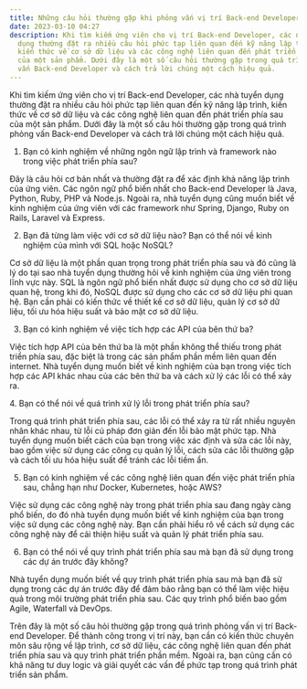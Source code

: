 ```yaml
---
title: Những câu hỏi thường gặp khi phỏng vấn vị trí Back-end Developer
date: 2023-03-10 04:27
description: Khi tìm kiếm ứng viên cho vị trí Back-end Developer, các nhà tuyển
  dụng thường đặt ra nhiều câu hỏi phức tạp liên quan đến kỹ năng lập trình,
  kiến thức về cơ sở dữ liệu và các công nghệ liên quan đến phát triển phía sau
  của một sản phẩm. Dưới đây là một số câu hỏi thường gặp trong quá trình phỏng
  vấn Back-end Developer và cách trả lời chúng một cách hiệu quả.
---
```

<!--StartFragment-->

Khi tìm kiếm ứng viên cho vị trí Back-end Developer, các nhà tuyển dụng thường đặt ra nhiều câu hỏi phức tạp liên quan đến kỹ năng lập trình, kiến thức về cơ sở dữ liệu và các công nghệ liên quan đến phát triển phía sau của một sản phẩm. Dưới đây là một số câu hỏi thường gặp trong quá trình phỏng vấn Back-end Developer và cách trả lời chúng một cách hiệu quả.

<!--EndFragment-->

<!--StartFragment-->

1. Bạn có kinh nghiệm về những ngôn ngữ lập trình và framework nào trong việc phát triển phía sau?

Đây là câu hỏi cơ bản nhất và thường đặt ra để xác định khả năng lập trình của ứng viên. Các ngôn ngữ phổ biến nhất cho Back-end Developer là Java, Python, Ruby, PHP và Node.js. Ngoài ra, nhà tuyển dụng cũng muốn biết về kinh nghiệm của ứng viên với các framework như Spring, Django, Ruby on Rails, Laravel và Express.

2. Bạn đã từng làm việc với cơ sở dữ liệu nào? Bạn có thể nói về kinh nghiệm của mình với SQL hoặc NoSQL?

Cơ sở dữ liệu là một phần quan trọng trong phát triển phía sau và đó cũng là lý do tại sao nhà tuyển dụng thường hỏi về kinh nghiệm của ứng viên trong lĩnh vực này. SQL là ngôn ngữ phổ biến nhất được sử dụng cho cơ sở dữ liệu quan hệ, trong khi đó, NoSQL được sử dụng cho các cơ sở dữ liệu phi quan hệ. Bạn cần phải có kiến thức về thiết kế cơ sở dữ liệu, quản lý cơ sở dữ liệu, tối ưu hóa hiệu suất và bảo mật cơ sở dữ liệu.

3. Bạn có kinh nghiệm về việc tích hợp các API của bên thứ ba?

Việc tích hợp API của bên thứ ba là một phần không thể thiếu trong phát triển phía sau, đặc biệt là trong các sản phẩm phần mềm liên quan đến internet. Nhà tuyển dụng muốn biết về kinh nghiệm của bạn trong việc tích hợp các API khác nhau của các bên thứ ba và cách xử lý các lỗi có thể xảy ra.

   4﻿. Bạn có thể nói về quá trình xử lý lỗi trong phát triển phía sau?

Trong quá trình phát triển phía sau, các lỗi có thể xảy ra từ rất nhiều nguyên nhân khác nhau, từ lỗi cú pháp đơn giản đến lỗi bảo mật phức tạp. Nhà tuyển dụng muốn biết cách của bạn trong việc xác định và sửa các lỗi này, bao gồm việc sử dụng các công cụ quản lý lỗi, cách sửa các lỗi thường gặp và cách tối ưu hóa hiệu suất để tránh các lỗi tiềm ẩn.

5. Bạn có kinh nghiệm về các công nghệ liên quan đến việc phát triển phía sau, chẳng hạn như Docker, Kubernetes, hoặc AWS?

Việc sử dụng các công nghệ này trong phát triển phía sau đang ngày càng phổ biến, do đó nhà tuyển dụng muốn biết về kinh nghiệm của bạn trong việc sử dụng các công nghệ này. Bạn cần phải hiểu rõ về cách sử dụng các công nghệ này để cải thiện hiệu suất và quản lý phát triển phía sau.

6. Bạn có thể nói về quy trình phát triển phía sau mà bạn đã sử dụng trong các dự án trước đây không?

Nhà tuyển dụng muốn biết về quy trình phát triển phía sau mà bạn đã sử dụng trong các dự án trước đây để đảm bảo rằng bạn có thể làm việc hiệu quả trong môi trường phát triển phía sau. Các quy trình phổ biến bao gồm Agile, Waterfall và DevOps.

Trên đây là một số câu hỏi thường gặp trong quá trình phỏng vấn vị trí Back-end Developer. Để thành công trong vị trí này, bạn cần có kiến thức chuyên môn sâu rộng về lập trình, cơ sở dữ liệu, các công nghệ liên quan đến phát triển phía sau và quy trình phát triển phần mềm. Ngoài ra, bạn cũng cần có khả năng tư duy logic và giải quyết các vấn đề phức tạp trong quá trình phát triển sản phẩm.

<!--EndFragment-->